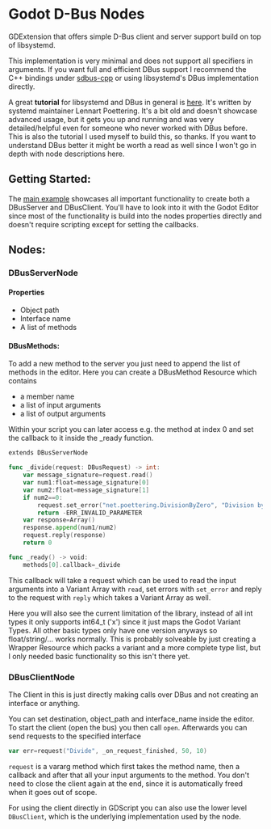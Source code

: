 # Godot D-Bus Nodes

GDExtension that offers simple D-Bus client and server support build on top of libsystemd.

This implementation is very minimal and does not support all specifiers in arguments. If you want full and efficient DBus support I recommend  the C++ bindings under [sdbus-cpp](https://github.com/Kistler-Group/sdbus-cpp) or using libsystemd's DBus implementation directly. 

A great **tutorial** for libsystemd and DBus in general is [here](https://0pointer.net/blog/the-new-sd-bus-api-of-systemd.html). It's written by systemd maintainer Lennart Poettering. It's a bit old and doesn't showcase advanced usage, but it gets you up and running and was very detailed/helpful even for someone who never worked with DBus before. This is also the tutorial I used myself to build this, so thanks. If you want to understand DBus better it might be worth a read as well since I won't go in depth with node descriptions here.


## Getting Started:
The [main example](project/demo/server_client_example.tscn) showcases all important functionality to create both a DBusServer and DBusClient. You'll have to look into it with the Godot Editor since most of the functionality is build into the nodes properties directly and doesn't require scripting except for setting the callbacks. 

## Nodes:

### DBusServerNode

#### Properties
* Object path
* Interface name
* A list of methods

#### DBusMethods:
To add a new method to the server you just need to append the list of methods in the editor. Here you can create a DBusMethod Resource which contains
* a member name
* a list of input arguments
* a list of output arguments

Within your script you can later access e.g. the method at index 0 and set the callback to it inside the _ready function.

```go
extends DBusServerNode

func _divide(request: DBusRequest) -> int:
	var message_signature=request.read()
	var num1:float=message_signature[0]
	var num2:float=message_signature[1]
	if num2==0:
		request.set_error("net.poettering.DivisionByZero", "Division by zero not allowed")
		return -ERR_INVALID_PARAMETER
	var response=Array()
	response.append(num1/num2)
	request.reply(response)
	return 0

func _ready() -> void:
	methods[0].callback=_divide
```

This callback will take a request which can be used to read the input arguments into a Variant Array with `read`, set errors with `set_error` and reply to the request with `reply` which takes a Variant Array as well.

Here you will also see the current limitation of the library, instead of all int types it only supports int64_t ('x') since it just maps the Godot Variant Types. All other basic types only have one version anyways so float/string/... works normally. This is probably solveable by just creating a Wrapper Resource which packs a variant and a more complete type list, but I only needed basic functionality so this isn't there yet.


### DBusClientNode

The Client in this is just directly making calls over DBus and not creating an interface or anything.

You can set destination, object_path and interface_name inside the editor. To start the client (open the bus) you then call `open`. Afterwards you can send requests to the specified interface

```go
var err=request("Divide", _on_request_finished, 50, 10)
```

`request` is a vararg method which first takes the method name, then a callback and after that all your input arguments to the method. You don't need to close the client again at the end, since it is automatically freed when it goes out of scope.

For using the client directly in GDScript you can also use the lower level `DBusClient`, which is the underlying implementation used by the node.
